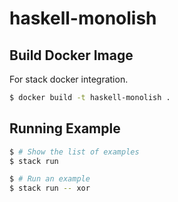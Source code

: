 # haskell-monolish
## Build Docker Image

For stack docker integration.

```sh
$ docker build -t haskell-monolish .
```

## Running Example

```sh
$ # Show the list of examples
$ stack run

$ # Run an example
$ stack run -- xor
```